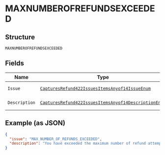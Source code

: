 
# MAXNUMBEROFREFUNDSEXCEEDED

## Structure

`MAXNUMBEROFREFUNDSEXCEEDED`

## Fields

| Name | Type | Tags | Description | Getter | Setter |
|  --- | --- | --- | --- | --- | --- |
| `Issue` | [`CapturesRefund422IssuesItemsAnyof14IssueEnum`](../../doc/models/captures-refund-422-issues-items-anyof-14-issue-enum.md) | Optional | - | CapturesRefund422IssuesItemsAnyof14IssueEnum getIssue() | setIssue(CapturesRefund422IssuesItemsAnyof14IssueEnum issue) |
| `Description` | [`CapturesRefund422IssuesItemsAnyof14DescriptionEnum`](../../doc/models/captures-refund-422-issues-items-anyof-14-description-enum.md) | Optional | - | CapturesRefund422IssuesItemsAnyof14DescriptionEnum getDescription() | setDescription(CapturesRefund422IssuesItemsAnyof14DescriptionEnum description) |

## Example (as JSON)

```json
{
  "issue": "MAX_NUMBER_OF_REFUNDS_EXCEEDED",
  "description": "You have exceeded the maximum number of refund attempts for this capture."
}
```

